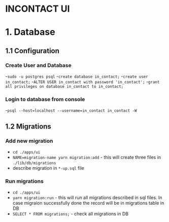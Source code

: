 INCONTACT UI
===================
# 1. Database
## 1.1 Configuration
### Create User and Database
-```sudo -u postgres psql```
-```create database in_contact;```
-```create user in_contact;```
-```ALTER USER in_contact with password 'in_contact';```
-```grant all privileges on database in_contact to in_contact;```
### Login to database from console
-```psql --host=localhost --username=in_contact in_contact -W```

## 1.2 Migrations
### Add new migration
- ```cd ./apps/ui```
- ```NAME=migration-name yarn migration:add``` - this will create three files in ```./lib/db/migrations```
- describe migration in ```*-up.sql``` file

### Run migrations
- ```cd ./apps/ui```
- ```yarn migration:run``` - this will run all migrations described in sql files. In case migraion successfully done the record will be in migrations table in DB
- ```SELECT * FROM migrations;``` - check all migrations in DB
